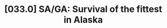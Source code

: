 ---
title: "[033.0] SA/GA: Survival of the fittest in Alaska"
collection: publications
permalink: /publication/033.0
citation: 'Kris Dockx and James F. Lutsko, &quot;SA/GA: Survival of the fittest in Alaska&quot;, <i> In , Selecting Models from Data, P. Cheeseman and R.W.Oldford, editors, Springer-Verlag</i>, <strong>0</strong>, 0 (1994)'
---